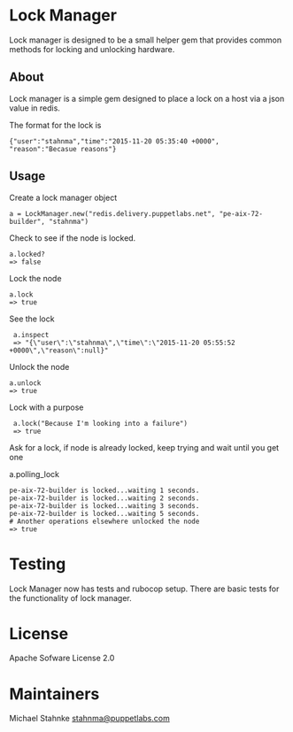 # Lock Manager

Lock manager is designed to be a small helper gem that provides common methods
for locking and unlocking hardware.

## About

Lock manager is a simple gem designed to place a lock on a host via a
json value in redis.

The format for the lock is

    {"user":"stahnma","time":"2015-11-20 05:35:40 +0000",
    "reason":"Becasue reasons"}

## Usage

Create a lock manager object

    a = LockManager.new("redis.delivery.puppetlabs.net", "pe-aix-72-builder", "stahnma")

Check to see if the node is locked.

    a.locked?
    => false

Lock the node

    a.lock
    => true

See the lock

     a.inspect
     => "{\"user\":\"stahnma\",\"time\":\"2015-11-20 05:55:52 +0000\",\"reason\":null}"

Unlock the node

    a.unlock
    => true

Lock with a purpose

     a.lock("Because I'm looking into a failure")
     => true

Ask for a lock, if node is already locked, keep trying and wait until you get one

a.polling_lock

    pe-aix-72-builder is locked...waiting 1 seconds.
    pe-aix-72-builder is locked...waiting 2 seconds.
    pe-aix-72-builder is locked...waiting 3 seconds.
    pe-aix-72-builder is locked...waiting 5 seconds.
    # Another operations elsewhere unlocked the node
    => true

# Testing

Lock Manager now has tests and rubocop setup. There are basic tests for
the functionality of lock manager.

# License
Apache Sofware License 2.0

# Maintainers
Michael Stahnke <stahnma@puppetlabs.com>
